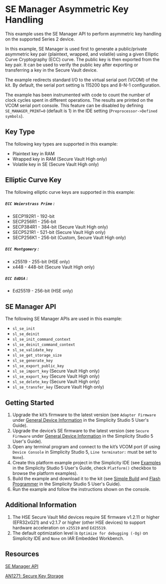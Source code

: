 # SE Manager Asymmetric Key Handling


This example uses the SE Manager API to perform asymmetric key handling on the supported Series 2 device.


In this example, SE Manager is used first to generate a public/private asymmetric key pair (plaintext, wrapped, and volatile) using a given Elliptic Curve Cryptography (ECC) curve. The public key is then exported from the key pair. It can be used to verify the public key after exporting or transferring a key in the Secure Vault device.


The example redirects standard I/O to the virtual serial port (VCOM) of the kit. By default, the serial port setting is 115200 bps and 8-N-1 configuration.


The example has been instrumented with code to count the number of clock cycles spent in different operations. The results are printed on the VCOM serial port console. This feature can be disabled by defining `SE_MANAGER_PRINT=0` (default is 1) in the IDE setting (`Preprocessor->Defined symbols`).


## Key Type


The following key types are supported in this example:


* Plaintext key in RAM
* Wrapped key in RAM (Secure Vault High only)
* Volatile key in SE (Secure Vault High only)


## Elliptic Curve Key


The following elliptic curve keys are supported in this example:


##### `ECC Weierstrass Prime` :


* SECP192R1 - 192-bit
* SECP256R1 - 256-bit
* SECP384R1 - 384-bit (Secure Vault High only)
* SECP521R1 - 521-bit (Secure Vault High only)
* SECP256K1 - 256-bit (Custom, Secure Vault High only)


##### `ECC Montgomery` :

* x25519 - 255-bit (HSE only)
* x448 - 448-bit (Secure Vault High only)


##### `ECC EdDSA` :

* Ed25519 - 256-bit (HSE only)


## SE Manager API


The following SE Manager APIs are used in this example:


* `sl_se_init`
* `sl_se_deinit`
* `sl_se_init_command_context`
* `sl_se_deinit_command_context`
* `sl_se_validate_key`
* `sl_se_get_storage_size`
* `sl_se_generate_key`
* `sl_se_export_public_key`
* `sl_se_import_key` (Secure Vault High only)
* `sl_se_export_key` (Secure Vault High only)
* `sl_se_delete_key` (Secure Vault High only)
* `sl_se_transfer_key` (Secure Vault High only)


## Getting Started


1. Upgrade the kit’s firmware to the latest version (see `Adapter Firmware` under [General Device Information](https://docs.silabs.com/simplicity-studio-5-users-guide/latest/ss-5-users-guide-about-the-launcher/welcome-and-device-tabs#general-device-information) in the Simplicity Studio 5 User's Guide).
2. Upgrade the device’s SE firmware to the latest version (see `Secure Firmware` under [General Device Information](https://docs.silabs.com/simplicity-studio-5-users-guide/latest/ss-5-users-guide-about-the-launcher/welcome-and-device-tabs#general-device-information) in the Simplicity Studio 5 User's Guide).
3. Open any terminal program and connect to the kit’s VCOM port (if using `Device Console` in Simplicity Studio 5, `Line terminator:` must be set to `None`).
4. Create this platform example project in the Simplicity IDE (see [Examples](https://docs.silabs.com/simplicity-studio-5-users-guide/latest/ss-5-users-guide-getting-started/start-a-project#examples) in the Simplicity Studio 5 User's Guide, check `Platform()` checkbox to browse the platform examples).
5. Build the example and download it to the kit (see [Simple Build](https://docs.silabs.com/simplicity-studio-5-users-guide/latest/ss-5-users-guide-building-and-flashing/building#simple-build) and [Flash Programmer](https://docs.silabs.com/simplicity-studio-5-users-guide/latest/ss-5-users-guide-building-and-flashing/flashing#flash-programmer) in the Simplicity Studio 5 User's Guide).
6. Run the example and follow the instructions shown on the console.


## Additional Information

1.  The HSE Secure Vault Mid devices require SE firmware v1.2.11 or higher (EFR32xG21) and v2.1.7 or higher (other HSE devices) to support hardware acceleration on `x25519` and `Ed25519`.
2.  The default optimization level is `Optimize for debugging (-Og)` on Simplicity IDE and `None` on IAR Embedded Workbench.

## Resources


[SE Manager API](https://docs.silabs.com/gecko-platform/latest/service/api/group-sl-se-manager)


[AN1271: Secure Key Storage](https://www.silabs.com/documents/public/application-notes/an1271-efr32-secure-key-storage.pdf)



